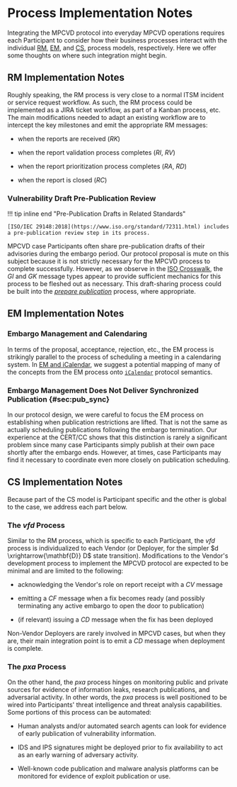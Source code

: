 # Process Implementation Notes

Integrating the MPCVD protocol into everyday MPCVD operations requires each Participant to consider how their business processes
interact with the individual [RM](../topics/process_models/rm/index.md), [EM](../topics/process_models/em/index.md), 
and [CS](../topics/process_models/cs/index.md), process models, respectively.
Here we offer some thoughts on where such integration might begin.

## RM Implementation Notes

Roughly speaking, the RM process is very close to a normal ITSM incident or service request workflow.
As such, the RM process could be implemented as a JIRA ticket workflow, as part of a Kanban process, etc.
The main modifications needed to adapt an existing workflow are to intercept the key milestones and emit the appropriate RM messages:

-   when the reports are received (_RK_)

-   when the report validation process completes (_RI_, _RV_)

-   when the report prioritization process completes (_RA_, _RD_)

-   when the report is closed (_RC_)

### Vulnerability Draft Pre-Publication Review

!!! tip inline end "Pre-Publication Drafts in Related Standards"

    [ISO/IEC 29148:2018](https://www.iso.org/standard/72311.html) includes a pre-publication review step in its process.

MPCVD case Participants often share pre-publication drafts of their advisories during the embargo period.
Our protocol proposal is mute on this subject because it is not strictly necessary for the MPCVD process to complete successfully.
However, as we observe in the [ISO Crosswalk](../reference/iso_crosswalk.md), the _GI_ and _GK_ message types appear to provide sufficient mechanics for this 
process to be fleshed out as necessary.
This draft-sharing process could be built into the [*prepare publication*](../topics/behavior_logic/publication_bt.md#prepare-publication-behavior) process, where appropriate.

## EM Implementation Notes

### Embargo Management and Calendaring

In terms of the proposal, acceptance, rejection, etc., the EM process is strikingly parallel to the process of
scheduling a meeting in a calendaring system.
In [EM and iCalendar](em_icalendar.md), we suggest a potential mapping of many of the concepts from the EM process
onto [`iCalendar`](https://en.wikipedia.org/wiki/ICalendar) protocol semantics.

### Embargo Management Does Not Deliver Synchronized Publication {#sec:pub_sync}

In our protocol design, we were careful to focus the EM process on establishing when publication restrictions are
lifted.
That is not the same as actually scheduling publications following the embargo termination. 
Our experience at the CERT/CC shows that this distinction is rarely a significant problem since many case Participants
simply publish at their own pace shortly after the embargo ends.
However, at times, case Participants may find it necessary to coordinate even more closely on publication scheduling.

## CS Implementation Notes

Because part of the CS model is Participant specific and the other is global to the case, we address each part below.

### The _vfd_ Process

Similar to the RM process, which is specific to each Participant, the _vfd_ process is
individualized to each Vendor (or Deployer, for the simpler $d \xrightarrow{\mathbf{D}} D$ state transition).
Modifications to the Vendor's development process to implement the MPCVD protocol are expected to be minimal and are 
limited to the following:

-   acknowledging the Vendor's role on report receipt with a _CV_ message

-   emitting a _CF_ message when a fix becomes ready (and possibly terminating any active embargo to open the door to publication)

-   (if relevant) issuing a _CD_ message when the fix has been deployed

Non-Vendor Deployers are rarely involved in MPCVD cases, but when they are, their main integration point is to emit a 
_CD_ message when deployment is complete.

### The _pxa_ Process

On the other hand, the _pxa_ process hinges on monitoring public and private sources for evidence of information leaks, 
research publications, and adversarial activity.
In other words, the _pxa_ process is well positioned to be wired into Participants' threat intelligence and threat
analysis capabilities. Some portions of this process can be automated:

-   Human analysts and/or automated search agents can look for evidence of early publication of vulnerability information.

-   IDS and IPS signatures might be deployed prior to fix availability to act as an early warning of adversary activity.

-   Well-known code publication and malware analysis platforms can be monitored for evidence of exploit publication or use.
